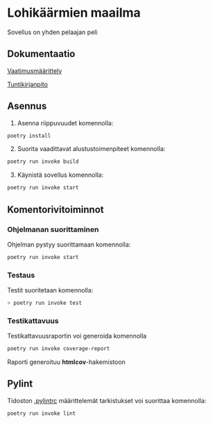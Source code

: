 # Lohikäärmien maailma

Sovellus on yhden pelaajan peli

## Dokumentaatio

[Vaatimusmäärittely](https://github.com/lina-ova/ot-harjoitystyo/blob/master/dokumentaatio/vaatimusmaarittelu.md)

[Tuntikirjanpito](https://github.com/lina-ova/ot-harjoitystyo/blob/master/dokumentaatio/tuntikirjanpito.md)

## Asennus

1. Asenna riippuvuudet komennolla:

```bash
poetry install
```

2. Suorita vaadittavat alustustoimenpiteet komennolla:

```bash
poetry run invoke build
```

3. Käynistä sovellus komennolla:

```bash
poetry run invoke start
```

## Komentorivitoiminnot

### Ohjelmanan suorittaminen

Ohjelman pystyy suorittamaan komennolla:

```bash
poetry run invoke start
```

### Testaus

Testit suoritetaan komennolla:

```bash
> poetry run invoke test
```

### Testikattavuus

Testikattavuusraportin voi generoida komennolla

```bash
poetry run invoke coverage-report
```

Raporti generoituu **htmlcov**-hakemistoon

## Pylint

Tidoston [.pylintrc](./.pylintrc) määrittelemät tarkistukset voi suorittaa komennolla:

```bash
poetry run invoke lint
```
